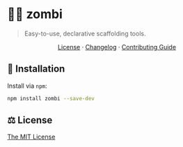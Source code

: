 # 🧟‍♂️ zombi

> Easy-to-use, declarative scaffolding tools.

<p align="center">
  <a href="https://github.com/smithki/zombi/blob/master/packages/zombi/LICENSE">License</a> ·
  <a href="https://github.com/smithki/zombi/blob/master/packages/zombi/CHANGELOG.md">Changelog</a> ·
  <a href="https://github.com/smithki/zombi/blob/master/CONTRIBUTING.md">Contributing Guide</a>
</p>

## 🔗 Installation

Install via `npm`:

```sh
npm install zombi --save-dev
```

## ⚖️ License

[The MIT License](./LICENSE)
